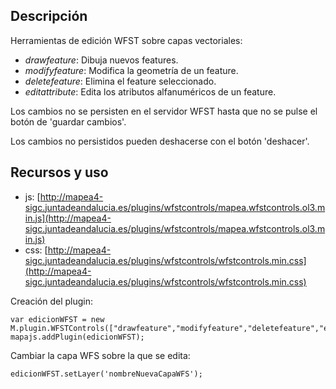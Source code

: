 ## Descripción

Herramientas de edición WFST sobre capas vectoriales:
- *drawfeature*: Dibuja nuevos features.
- *modifyfeature*: Modifica la geometría de un feature.
- *deletefeature*: Elimina el feature seleccionado.
- *editattribute*: Edita los atributos alfanuméricos de un feature.

Los cambios no se persisten en el servidor WFST hasta que no se pulse el botón de 'guardar cambios'.

Los cambios no persistidos pueden deshacerse con el botón 'deshacer'.

## Recursos y uso

- js: [http://mapea4-sigc.juntadeandalucia.es/plugins/wfstcontrols/mapea.wfstcontrols.ol3.min.js](http://mapea4-sigc.juntadeandalucia.es/plugins/wfstcontrols/mapea.wfstcontrols.ol3.min.js)
- css: [http://mapea4-sigc.juntadeandalucia.es/plugins/wfstcontrols/wfstcontrols.min.css](http://mapea4-sigc.juntadeandalucia.es/plugins/wfstcontrols/wfstcontrols.min.css)

Creación del plugin:
```
var edicionWFST = new M.plugin.WFSTControls(["drawfeature","modifyfeature","deletefeature","editattribute"],'nombreCapaWFS';
mapajs.addPlugin(edicionWFST);
```
Cambiar la capa WFS sobre la que se edita:
```
edicionWFST.setLayer('nombreNuevaCapaWFS');
```
